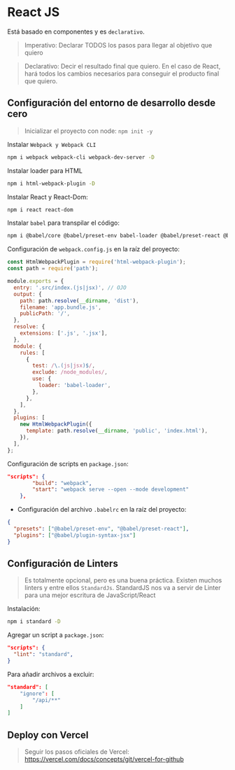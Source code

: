 # React JS

Está basado en componentes y es `declarativo`.

> Imperativo: Declarar TODOS los pasos para llegar al objetivo que quiero

> Declarativo: Decir el resultado final que quiero. En el caso de React, hará todos los cambios necesarios para conseguir el producto final que quiero.

## Configuración del entorno de desarrollo desde cero

> Inicializar el proyecto con node: `npm init -y`

Instalar `Webpack y Webpack CLI`

```bash
npm i webpack webpack-cli webpack-dev-server -D
```

Instalar loader para HTML

```bash
npm i html-webpack-plugin -D
```

Instalar React y React-Dom:

```bash
npm i react react-dom
```

Instalar `babel` para transpilar el código:

```bash
npm i @babel/core @babel/preset-env babel-loader @babel/preset-react @babel/plugin-syntax-jsx -D
```

Configuración de `webpack.config.js` en la raíz del proyecto:

```js
const HtmlWebpackPlugin = require('html-webpack-plugin');
const path = require('path');

module.exports = {
  entry: '.src/index.(js|jsx)', // OJO
  output: {
    path: path.resolve(__dirname, 'dist'),
    filename: 'app.bundle.js',
    publicPath: '/',
  },
  resolve: {
    extensions: ['.js', '.jsx'],
  },
  module: {
    rules: [
      {
        test: /\.(js|jsx)$/,
        exclude: /node_modules/,
        use: {
          loader: 'babel-loader',
        },
      },
    ],
  },
  plugins: [
    new HtmlWebpackPlugin({
      template: path.resolve(__dirname, 'public', 'index.html'),
    }),
  ],
};
```

Configuración de scripts en `package.json`:

```json
"scripts": {
        "build": "webpack",
        "start": "webpack serve --open --mode development"
    },
```

- Configuración del archivo `.babelrc` en la raíz del proyecto:

```json
{
  "presets": ["@babel/preset-env", "@babel/preset-react"],
  "plugins": ["@babel/plugin-syntax-jsx"]
}
```

## Configuración de Linters

> Es totalmente opcional, pero es una buena práctica. Existen muchos linters y entre ellos `StandardJs`. StandardJS nos va a servir de Linter para una mejor escritura de JavaScript/React

Instalación:

```bash
npm i standard -D
```

Agregar un script a `package.json`:

```json
"scripts": {
  "lint": "standard",
}
```

Para añadir archivos a excluir:

```json
"standard": [
	"ignore": [
		"/api/**"
	]
]
```

## Deploy con Vercel

> Seguir los pasos oficiales de Vercel: https://vercel.com/docs/concepts/git/vercel-for-github
